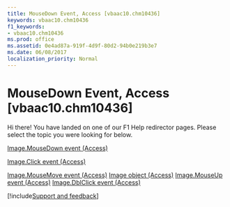 ```yaml
---
title: MouseDown Event, Access [vbaac10.chm10436]
keywords: vbaac10.chm10436
f1_keywords:
- vbaac10.chm10436
ms.prod: office
ms.assetid: 0e4ad87a-919f-4d9f-80d2-94b0e219b3e7
ms.date: 06/08/2017
localization_priority: Normal
---
```



# MouseDown Event, Access [vbaac10.chm10436]

Hi there! You have landed on one of our F1 Help redirector pages. Please select the topic you were looking for below.

[Image.MouseDown event (Access)](https://msdn.microsoft.com/library/03da9154-2e2b-7801-ec11-06101f7cecb0%28Office.15%29.aspx)

[Image.Click event (Access)](https://msdn.microsoft.com/library/1bca7597-b536-908e-c3fd-25f9dd5e1ab8%28Office.15%29.aspx)

[Image.MouseMove event (Access)](https://msdn.microsoft.com/library/651525b5-0a71-0e54-d4ed-3802e672b4c2%28Office.15%29.aspx)
[Image object (Access)](https://msdn.microsoft.com/library/1bcc8552-94e2-b799-6903-392205cb4341%28Office.15%29.aspx)
[Image.MouseUp event (Access)](https://msdn.microsoft.com/library/29aa863b-315a-7b4b-7c9c-89fcbb44e83a%28Office.15%29.aspx)
[Image.DblClick event (Access)](https://msdn.microsoft.com/library/605ec6dc-0159-a20e-9b02-cfd9d0a23dd1%28Office.15%29.aspx)

[!include[Support and feedback](~/includes/feedback-boilerplate.md)]